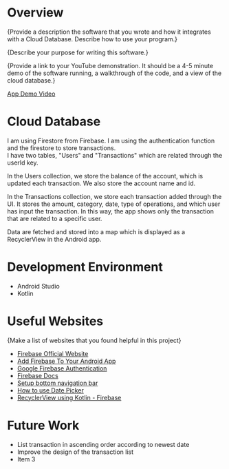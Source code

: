 # Overview


{Provide a description the software that you wrote and how it integrates with a Cloud Database.  Describe how to use your program.}

{Describe your purpose for writing this software.}

{Provide a link to your YouTube demonstration.  It should be a 4-5 minute demo of the software running, a walkthrough of the code, and a view of the cloud database.}

[App Demo Video](https://youtu.be/S2m8b0olvZM)

# Cloud Database

I am using Firestore from Firebase. I am using the authentication function and the firestore to store transactions.  
I have two tables, "Users" and "Transactions" which are related through the userId key.

In the Users collection, we store the balance of the account, which is updated each transaction. We also store the account name and id.

In the Transactions collection, we store each transaction added through the UI. It stores the amount, category, date, type of operations, and which user has input the transaction. In this way, the app shows only the transaction that are related to a specific user. 

Data are fetched and stored into a map which is displayed as a RecyclerView in the Android app.
# Development Environment

* Android Studio
* Kotlin

# Useful Websites

{Make a list of websites that you found helpful in this project}
* [Firebase Official Website](https://firebase.google.com/)
* [Add Firebase To Your Android App](https://www.youtube.com/watch?v=K7QEyNVMxSA)
* [Google Firebase Authentication](https://www.youtube.com/watch?v=8I5gCLaS25w)
* [Firebase Docs](https://firebase.google.com/docs/firestore/)
* [Setup bottom navigation bar](https://www.youtube.com/watch?v=v8MbOjBCu0o)
* [How to use Date Picker](https://developer.android.com/reference/android/widget/DatePicker)
* [RecyclerView using Kotlin - Firebase](https://www.youtube.com/watch?v=VVXKVFyYQdQ)

# Future Work

* List transaction in ascending order according to newest date
* Improve the design of the transaction list
* Item 3
